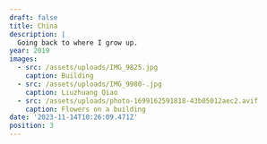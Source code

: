 ```yaml
---
draft: false
title: China
description: |
  Going back to where I grow up.
year: 2019
images:
  - src: /assets/uploads/IMG_9825.jpg
    caption: Building
  - src: /assets/uploads/IMG_9980-.jpg
    caption: Liuzhuang Qiao
  - src: /assets/uploads/photo-1699162591818-43b05012aec2.avif
    caption: Flowers on a building
date: '2023-11-14T10:26:09.471Z'
position: 3
---
```



